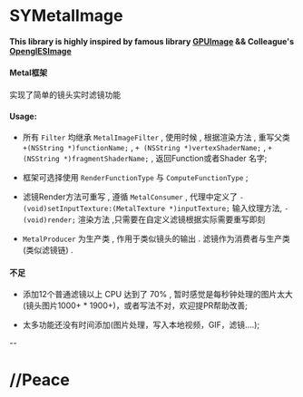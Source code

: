 # SYMetalImage

#### This library is highly inspired by famous library [GPUImage](https://github.com/BradLarson/GPUImage) && Colleague's [OpenglESImage](https://github.com/KwanYiuleung/OpenGLESImage)

#### Metal框架
实现了简单的镜头实时滤镜功能


#### Usage:

* 所有 `Filter` 均继承 `MetalImageFilter` , 使用时候 , 根据渲染方法 , 重写父类 `+(NSString *)functionName;` , `+ (NSString *)vertexShaderName;` , `+ (NSString *)fragmentShaderName;` , 返回Function或者Shader 名字;

* 框架可选择使用 `RenderFunctionType` 与 `ComputeFunctionType` ;

* 滤镜Render方法可重写 , 遵循 `MetalConsumer`  , 代理中定义了 `- (void)setInputTexture:(MetalTexture *)inputTexture;` 输入纹理方法, `- (void)render;`  渲染方法 ,只需要在自定义滤镜根据实际需要重写即刻

* `MetalProducer` 为生产类 , 作用于类似镜头的输出 . 滤镜作为消费者与生产类(类似滤镜链) .

#### 不足

* 添加12个普通滤镜以上 CPU 达到了 70% , 暂时感觉是每秒钟处理的图片太大(镜头图片1000+ * 1900+)，或者写法不对，欢迎提PR帮助改善;

* 太多功能还没有时间添加(图片处理，写入本地视频，GIF，滤镜....);


--
# //Peace


